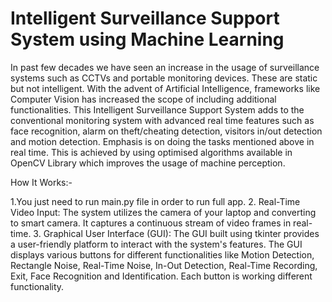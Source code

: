 # Intelligent Surveillance Support System using Machine Learning
In past few decades we have seen an increase in the usage of surveillance systems such as CCTVs and portable monitoring devices. These are static but not intelligent. With the advent of Artificial Intelligence, frameworks like Computer Vision has increased the scope of including additional functionalities. This Intelligent Surveillance Support System adds to the conventional monitoring system with advanced real time features such as face recognition, alarm on theft/cheating detection, visitors in/out detection and 
motion detection. Emphasis is on doing the tasks mentioned above in real time. This is achieved by using optimised algorithms available in OpenCV Library which improves 
the usage of machine perception.

How It Works:-

1.You just need to run main.py file in order to run full app.
2. Real-Time Video Input:
The system utilizes the camera of your laptop and converting to smart camera. It captures a continuous stream of video frames in real-time.
3. Graphical User Interface (GUI):
The GUI built using tkinter provides a user-friendly platform to interact with the system's features. The GUI displays various buttons for different functionalities like Motion Detection, Rectangle Noise, Real-Time Noise, In-Out Detection, Real-Time Recording, Exit, Face Recognition and Identification. Each button is working different functionality.

